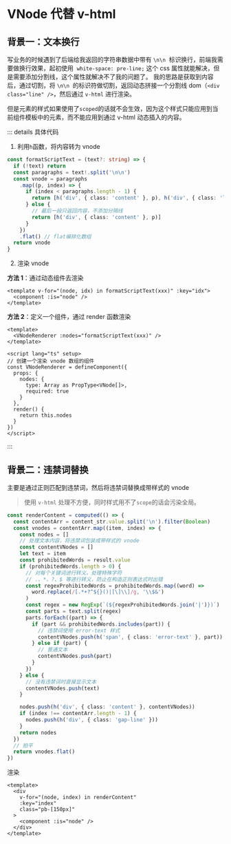 # VNode 代替 v-html

## 背景一：文本换行

写业务的时候遇到了后端给我返回的字符串数据中带有 `\n\n`  标识换行，前端我需要做换行效果，起初使用  `white-space: pre-line;` 这个 css 属性就能解决，但是需要添加分割线，这个属性就解决不了我的问题了。
我的思路是获取到内容后，通过切割，将 `\n\n`  的标识符做切割，返回动态拼接一个分割线 dom（`<div class="line" />`，然后通过 `v-html` 进行渲染。

但是元素的样式如果使用了`scoped`的话就不会生效，因为这个样式只能应用到当前组件模板中的元素，而不能应用到通过 v-html 动态插入的内容。

::: details 具体代码

1. 利用`h`函数，将内容转为 vnode

```ts
const formatScriptText = (text?: string) => {
  if (!text) return
  const paragraphs = text!.split('\n\n')
  const vnode = paragraphs
    .map((p, index) => {
      if (index < paragraphs.length - 1) {
        return [h('div', { class: 'content' }, p), h('div', { class: 'line' })]
      } else {
        // 最后一段只返回内容，不添加分隔线
        return [h('div', { class: 'content' }, p)]
      }
    })
    .flat() // flat编排化数组
  return vnode
}
```

2. 渲染 vnode

**方法 1**：通过动态组件去渲染

```vue
<template v-for="(node, idx) in formatScriptText(xxx)" :key="idx">
  <component :is="node" />
</template>
```

**方法 2**：定义一个组件，通过 render 函数渲染

```vue
<template>
  <VNodeRenderer :nodes="formatScriptText(xxx)" />
</template>

<script lang="ts" setup>
// 创建一个渲染 vnode 数组的组件
const VNodeRenderer = defineComponent({
  props: {
    nodes: {
      type: Array as PropType<VNode[]>,
      required: true
    }
  },
  render() {
    return this.nodes
  }
})
</script>
```

:::

## 背景二：违禁词替换

主要是通过正则匹配到违禁词，然后将违禁词替换成带样式的 vnode

> 使用 `v-html` 处理不方便，同时样式用不了`scope`的话会污染全局。

```ts
const renderContent = computed(() => {
  const contentArr = content_str.value.split('\n').filter(Boolean)
  const vnodes = contentArr.map((item, index) => {
    const nodes = []
    // 处理文本内容，将违禁词包装成带样式的 vnode
    const contentVNodes = []
    let text = item
    const prohibitedWords = result.value
    if (prohibitedWords.length > 0) {
      // 对每个关键词进行转义，处理特殊字符
      // .、*、?、$ 等进行转义，防止在构造正则表达式时出错
      const regexProhibitedWords = prohibitedWords.map((word) =>
        word.replace(/[.*+?^${}()|[\]\\]/g, '\\$&')
      )
      const regex = new RegExp(`(${regexProhibitedWords.join('|')})`)
      const parts = text.split(regex)
      parts.forEach((part) => {
        if (part && prohibitedWords.includes(part)) {
          // 违禁词使用 error-text 样式
          contentVNodes.push(h('span', { class: 'error-text' }, part))
        } else if (part) {
          // 普通文本
          contentVNodes.push(part)
        }
      })
    } else {
      // 没有违禁词时直接显示文本
      contentVNodes.push(text)
    }

    nodes.push(h('div', { class: 'content' }, contentVNodes))
    if (index !== contentArr.length - 1) {
      nodes.push(h('div', { class: 'gap-line' }))
    }
    return nodes
  })
  // 拍平
  return vnodes.flat()
})
```

渲染

```vue
<template>
  <div
    v-for="(node, index) in renderContent"
    :key="index"
    class="pb-[150px]"
  >
    <component :is="node" />
  </div>
</template>
```
